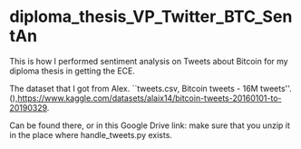# diploma_thesis_VP_Twitter_BTC_SentAn
This is how I performed sentiment analysis on Tweets about Bitcoin for my diploma thesis in getting the ECE.

The dataset that I got from Alex. ``tweets.csv, Bitcoin tweets - 16M tweets''. (),https://www.kaggle.com/datasets/alaix14/bitcoin-tweets-20160101-to-20190329.

Can be found there, or in this Google Drive link: make sure that you unzip it in the place where handle_tweets.py exists.



